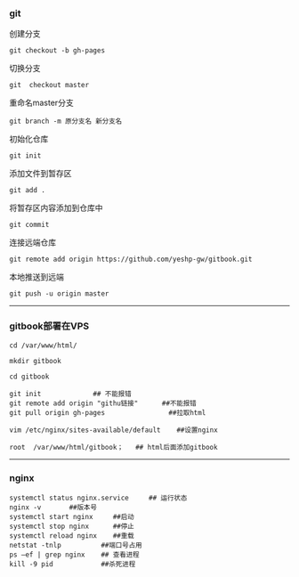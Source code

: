 ### git

创建分支

```
git checkout -b gh-pages
```

切换分支

```
git  checkout master
```

重命名master分支

```
git branch -m 原分支名 新分支名
```

初始化仓库

```
git init
```

添加文件到暂存区

```
git add .
```

将暂存区内容添加到仓库中

```
git commit 
```

连接远端仓库

```
git remote add origin https://github.com/yeshp-gw/gitbook.git
```

本地推送到远端

```
git push -u origin master
```

------

### gitbook部署在VPS

```
cd /var/www/html/     
```

```
mkdir gitbook
```

```
cd gitbook          
```

```
git init             ## 不能报错
git remote add origin "githu链接"      ##不能报错
git pull origin gh-pages                ##拉取html
```

```
vim /etc/nginx/sites-available/default    ##设置nginx
```

```
root  /var/www/html/gitbook；   ## html后面添加gitbook
```

------

### nginx

```
systemctl status nginx.service     ## 运行状态
nginx -v       ##版本号
systemctl start nginx     ##启动
systemctl stop nginx      ##停止
systemctl reload nginx    ##重载
netstat -tnlp          ##端口号占用
ps –ef | grep nginx    ## 查看进程
kill -9 pid            ##杀死进程
```
